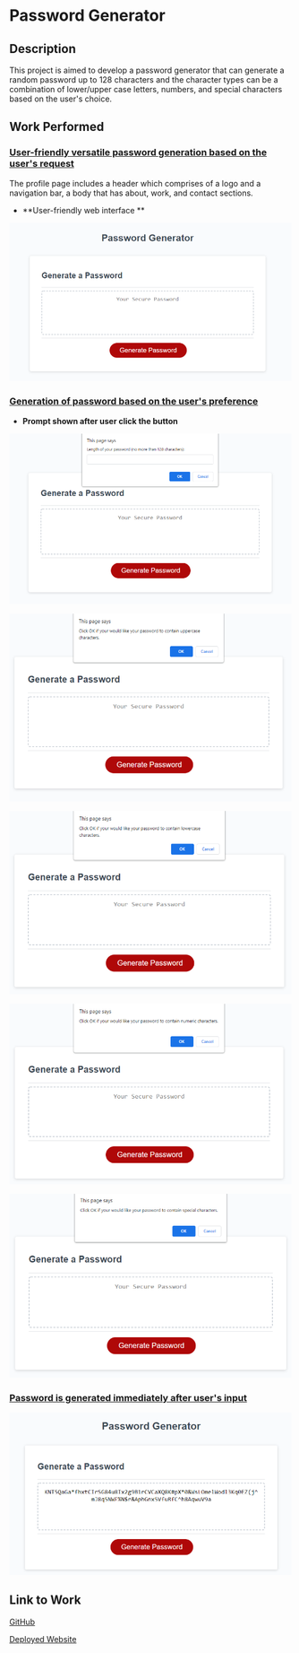 # Password Generator

## Description

This project is aimed to develop a password generator that can generate a random password up to 128 characters and the character types can be a combination of lower/upper case letters, numbers, and special characters based on the user's choice.

## Work Performed

### <ins>User-friendly versatile password generation based on the user's request</ins>

The profile page includes a header which comprises of a logo and a navigation bar, a body that has about, work, and contact sections. 

* **User-friendly web interface **

![](./assets/pics/interface.png)



### <ins>Generation of password based on the user's preference </ins>

* **Prompt shown after user click the button**

![](./assets/pics/length-prompt.png)

![](./assets/pics/uppercase-prompt.png)

![](./assets/pics/lowercase-prompt.png)

![](./assets/pics/number-prompt.png)

![](./assets/pics/special-character-prompt.png)


### <ins> Password is generated immediately after user's input</ins>

![](./assets/pics/password-shown.png)

## Link to Work

[GitHub](https://github.com/xzhw39/edward-xu-earth)


[Deployed Website](https://xzhw39.github.io/edward-xu-earth/)

